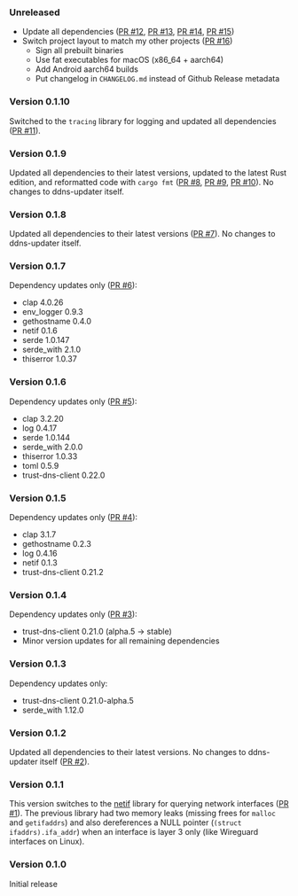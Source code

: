 ### Unreleased

* Update all dependencies ([PR #12], [PR #13], [PR #14], [PR #15])
* Switch project layout to match my other projects ([PR #16])
    * Sign all prebuilt binaries
    * Use fat executables for macOS (x86_64 + aarch64)
    * Add Android aarch64 builds
    * Put changelog in `CHANGELOG.md` instead of Github Release metadata

### Version 0.1.10

Switched to the `tracing` library for logging and updated all dependencies ([PR #11]).

### Version 0.1.9

Updated all dependencies to their latest versions, updated to the latest Rust edition, and reformatted code with `cargo fmt` ([PR #8], [PR #9], [PR #10]). No changes to ddns-updater itself.

### Version 0.1.8

Updated all dependencies to their latest versions ([PR #7]). No changes to ddns-updater itself.

### Version 0.1.7

Dependency updates only ([PR #6]):

* clap 4.0.26
* env_logger 0.9.3
* gethostname 0.4.0
* netif 0.1.6
* serde 1.0.147
* serde_with 2.1.0
* thiserror 1.0.37

### Version 0.1.6

Dependency updates only ([PR #5]):

* clap 3.2.20
* log 0.4.17
* serde 1.0.144
* serde_with 2.0.0
* thiserror 1.0.33
* toml 0.5.9
* trust-dns-client 0.22.0

### Version 0.1.5

Dependency updates only ([PR #4]):

* clap 3.1.7
* gethostname 0.2.3
* log 0.4.16
* netif 0.1.3
* trust-dns-client 0.21.2

### Version 0.1.4

Dependency updates only ([PR #3]):

* trust-dns-client 0.21.0 (alpha.5 -> stable)
* Minor version updates for all remaining dependencies

### Version 0.1.3

Dependency updates only:

* trust-dns-client 0.21.0-alpha.5
* serde_with 1.12.0

### Version 0.1.2

Updated all dependencies to their latest versions. No changes to ddns-updater itself ([PR #2]).

### Version 0.1.1

This version switches to the [netif](https://github.com/bnoordhuis/netif) library for querying network interfaces ([PR #1]). The previous library had two memory leaks (missing frees for `malloc` and `getifaddrs`) and also dereferences a NULL pointer (`(struct ifaddrs).ifa_addr`) when an interface is layer 3 only (like Wireguard interfaces on Linux).

### Version 0.1.0

Initial release

[PR #1]: https://github.com/chenxiaolong/ddns-updater/pull/1
[PR #2]: https://github.com/chenxiaolong/ddns-updater/pull/2
[PR #3]: https://github.com/chenxiaolong/ddns-updater/pull/3
[PR #4]: https://github.com/chenxiaolong/ddns-updater/pull/4
[PR #5]: https://github.com/chenxiaolong/ddns-updater/pull/5
[PR #6]: https://github.com/chenxiaolong/ddns-updater/pull/6
[PR #7]: https://github.com/chenxiaolong/ddns-updater/pull/7
[PR #8]: https://github.com/chenxiaolong/ddns-updater/pull/8
[PR #9]: https://github.com/chenxiaolong/ddns-updater/pull/9
[PR #10]: https://github.com/chenxiaolong/ddns-updater/pull/10
[PR #11]: https://github.com/chenxiaolong/ddns-updater/pull/11
[PR #12]: https://github.com/chenxiaolong/ddns-updater/pull/12
[PR #13]: https://github.com/chenxiaolong/ddns-updater/pull/13
[PR #14]: https://github.com/chenxiaolong/ddns-updater/pull/14
[PR #15]: https://github.com/chenxiaolong/ddns-updater/pull/15
[PR #16]: https://github.com/chenxiaolong/ddns-updater/pull/16
